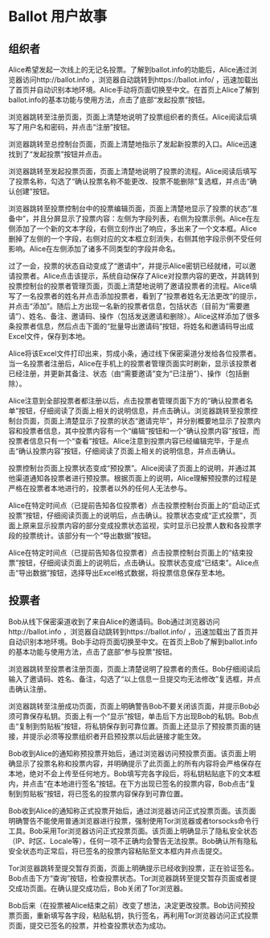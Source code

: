 # Ballot 用户故事

## 组织者

Alice希望发起一次线上的无记名投票。了解到ballot.info的功能后，Alice通过浏览器访问http://ballot.info ，浏览器自动跳转到https://ballot.info/ ，迅速加载出了首页并自动识别本地环境。Alice手动将页面切换至中文。在首页上Alice了解到ballot.info的基本功能与使用方法，点击了底部“发起投票”按钮。

浏览器跳转至注册页面，页面上清楚地说明了投票组织者的责任。Alice阅读后填写了用户名和密码，并点击“注册”按钮。

浏览器跳转至总控制台页面，页面上清楚地指示了发起新投票的入口。Alice迅速找到了“发起投票”按钮并点击。

浏览器跳转至发起投票页面，页面上清楚地说明了投票的流程。Alice阅读后填写了投票名称，勾选了“确认投票名称不能更改、投票不能删除”复选框，并点击“确认创建”按钮。

浏览器跳转至投票控制台中的投票编辑页面，页面上清楚地显示了投票的状态“准备中”，并且分屏显示了投票内容：左侧为字段列表，右侧为投票示例。Alice在左侧添加了一个新的文本字段，右侧立刻作出了响应，多出来了一个文本框。Alice删掉了左侧的一个字段，右侧对应的文本框立刻消失，右侧其他字段示例不受任何影响。Alice在左侧添加了诸多不同类型的字段并命名。

过了一会，投票的状态自动变成了“邀请中”，并提示Alice密钥已经就绪，可以邀请投票者。Alice点击该提示，系统自动保存了Alice对投票内容的更改，并跳转到投票控制台的投票者管理页面，页面上清楚地说明了邀请投票者的流程。Alice填写了一名投票者的姓名并点击添加投票者，看到了“投票者姓名无法更改”的提示，并点击“添加”。随后上方出现一名新的投票者信息，包括状态（目前为“需要邀请”）、姓名、备注、邀请码、操作（包括发送邀请和删除）。Alice这样添加了很多条投票者信息，然后点击下面的“批量导出邀请码”按钮，将姓名和邀请码导出成Excel文件，保存到本地。

Alice将该Excel文件打印出来，剪成小条，通过线下保密渠道分发给各位投票者。当一名投票者注册后，Alice在手机上的投票者管理页面实时刷新，显示该投票者已经注册，并更新其备注、状态（由“需要邀请”变为“已注册”）、操作（包括删除）。

Alice注意到全部投票者都注册以后，点击投票者管理页面下方的“确认投票者名单”按钮，仔细阅读了页面上相关的说明信息，并点击确认。浏览器跳转至投票控制台页面，页面上清楚显示了投票的状态“邀请完毕”，并分别概要地显示了投票内容和投票者信息，其中投票内容有一个“编辑”按钮和一个“确认投票内容”按钮，而投票者信息只有一个“查看”按钮。Alice注意到投票内容已经编辑完毕，于是点击“确认投票内容”按钮，仔细阅读了页面上相关的说明信息，并点击确认。

投票控制台页面上投票状态变成“预投票”。Alice阅读了页面上的说明，并通过其他渠道通知各投票者进行预投票。根据页面上的说明，Alice理解预投票的过程是严格在投票者本地进行的，投票者以外的任何人无法参与。

Alice在特定时间点（已提前告知各位投票者）点击投票控制台页面上的“启动正式投票”按钮，仔细阅读页面上的说明后，点击确认。投票状态变成“正式投票”，页面上原来显示投票内容的部分变成投票状态监视，实时显示已投票人数和各投票字段的投票统计。该部分有一个“导出数据”按钮。

Alice在特定时间点（已提前告知各位投票者）点击投票控制台页面上的“结束投票”按钮，仔细阅读页面上的说明后，点击确认。投票状态变成“已结束”。Alice点击“导出数据”按钮，选择导出Excel格式数据，将投票信息保存至本地。

## 投票者

Bob从线下保密渠道收到了来自Alice的邀请码。Bob通过浏览器访问http://ballot.info ，浏览器自动跳转到https://ballot.info/ ，迅速加载出了首页并自动识别本地环境。Bob手动将页面切换至中文。在首页上Bob了解到ballot.info的基本功能与使用方法，点击了底部“参与投票”按钮。

浏览器跳转至投票者注册页面，页面上清楚说明了投票者的责任。Bob仔细阅读后输入了邀请码、姓名、备注，勾选了“以上信息一旦提交均无法修改”复选框，并点击确认注册。

浏览器跳转至注册成功页面，页面上明确警告Bob不要关闭该页面，并提示Bob必须可靠保存私钥。页面上有一个“显示”按钮，单击后下方出现Bob的私钥。Bob点击“复制到剪贴板”按钮，将私钥保存到可靠位置。页面上还显示了预投票页面的链接，并提示必须等投票组织者开启预投票以后此链接才能生效。

Bob收到Alice的通知称预投票开始后，通过浏览器访问预投票页面。该页面上明确显示了投票名称和投票内容，并明确提示了此页面上的所有内容将会严格保存在本地，绝对不会上传至任何地方。Bob填写完各字段后，将私钥粘贴底下的文本框内，并点击“在本地进行签名”按钮。在下方出现已签名的投票内容，Bob点击“复制到剪贴板”按钮，将已签名的投票内容保存到可靠位置。

Bob收到Alice的通知称正式投票开始后，通过浏览器访问正式投票页面。该页面明确警告不能使用普通浏览器进行投票，强制使用Tor浏览器或者torsocks命令行工具。Bob采用Tor浏览器访问正式投票页面。该页面上明确显示了隐私安全状态（IP、时区、Locale等），任何一项不正确均会警告无法投票。Bob确认所有隐私安全状态均正常后，将已签名的投票内容粘贴至文本框内并点击提交。

Tor浏览器跳转至提交暂存页面，页面上明确提示已经收到投票，正在验证签名。Bob点击下方“查询”按钮，检查投票状态。Tor浏览器跳转至提交暂存页面或者提交成功页面。在确认提交成功后，Bob关闭了Tor浏览器。

Bob后来（在投票被Alice结束之前）改变了想法，决定更改投票。Bob访问预投票页面，重新填写各字段，粘贴私钥，执行签名，再利用Tor浏览器访问正式投票页面，提交已签名的投票，并检查投票状态为成功。
